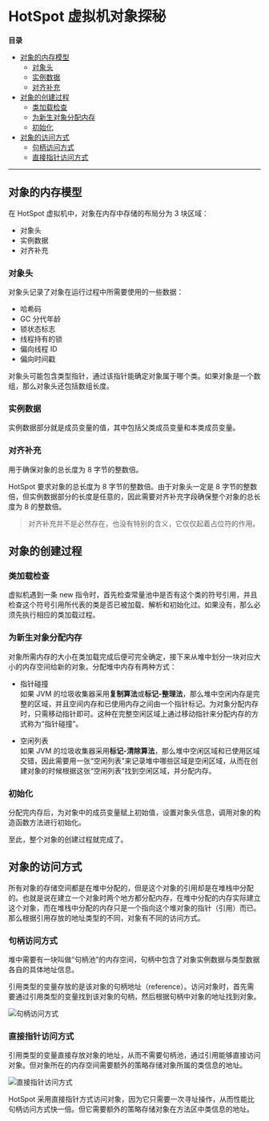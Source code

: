 # HotSpot 虚拟机对象探秘

**目录**

* [对象的内存模型](#对象的内存模型)
  * [对象头](#对象头)
  * [实例数据](#实例数据)
  * [对齐补充](#对齐补充)
* [对象的创建过程](#对象的创建过程)
  * [类加载检查](#类加载检查)
  * [为新生对象分配内存](#为新生对象分配内存)
  * [初始化](#初始化)
* [对象的访问方式](#对象的访问方式)
  * [句柄访问方式](#句柄访问方式)
  * [直接指针访问方式](#直接指针访问方式)

---
## 对象的内存模型
在 HotSpot 虚拟机中，对象在内存中存储的布局分为 3 块区域：

- 对象头
- 实例数据
- 对齐补充

### 对象头
对象头记录了对象在运行过程中所需要使用的一些数据：

- 哈希码
- GC 分代年龄
- 锁状态标志
- 线程持有的锁
- 偏向线程 ID
- 偏向时间戳

对象头可能包含类型指针，通过该指针能确定对象属于哪个类。如果对象是一个数组，那么对象头还包括数组长度。

### 实例数据
实例数据部分就是成员变量的值，其中包括父类成员变量和本类成员变量。

### 对齐补充
用于确保对象的总长度为 8 字节的整数倍。

HotSpot 要求对象的总长度为 8 字节的整数倍。由于对象头一定是 8 字节的整数倍，但实例数据部分的长度是任意的，因此需要对齐补充字段确保整个对象的总长度为 8 的整数倍。

> 对齐补充并不是必然存在，也没有特别的含义，它仅仅起着占位符的作用。

## 对象的创建过程
### 类加载检查
虚拟机遇到一条 new 指令时，首先检查常量池中是否有这个类的符号引用，并且检查这个符号引用所代表的类是否已被加载、解析和初始化过。如果没有，那么必须先执行相应的类加载过程。

### 为新生对象分配内存
对象所需内存的大小在类加载完成后便可完全确定，接下来从堆中划分一块对应大小的内存空间给新的对象。分配堆中内存有两种方式：

- 指针碰撞<br>
如果 JVM 的垃圾收集器采用**复制算法**或**标记-整理法**，那么堆中空闲内存是完整的区域，并且空间内存和已使用内存之间由一个指针标记。为对象分配内存时，只需移动指针即可。这种在完整空闲区域上通过移动指针来分配内存的方式称为“指针碰撞”。

- 空闲列表<br>
如果 JVM 的垃圾收集器采用**标记-清除算法**，那么堆中空闲区域和已使用区域交错，因此需要用一张“空闲列表”来记录堆中哪些区域是空闲区域，从而在创建对象的时候根据这张“空闲列表”找到空闲区域，并分配内存。

### 初始化
分配完内存后，为对象中的成员变量赋上初始值，设置对象头信息，调用对象的构造函数方法进行初始化。

至此，整个对象的创建过程就完成了。

## 对象的访问方式
所有对象的存储空间都是在堆中分配的，但是这个对象的引用却是在堆栈中分配的。也就是说在建立一个对象时两个地方都分配内存，在堆中分配的内存实际建立这个对象，而在堆栈中分配的内存只是一个指向这个堆对象的指针（引用）而已。
那么根据引用存放的地址类型的不同，对象有不同的访问方式。

### 句柄访问方式
堆中需要有一块叫做“句柄池”的内存空间，句柄中包含了对象实例数据与类型数据各自的具体地址信息。

引用类型的变量存放的是该对象的句柄地址（reference）。访问对象时，首先需要通过引用类型的变量找到该对象的句柄，然后根据句柄中对象的地址找到对象。

![句柄访问方式](https://camo.githubusercontent.com/7ee54330d43ad58eebde3e515da7b2aeb0553ffe/687474703a2f2f696d672e6d792e6373646e2e6e65742f75706c6f6164732f3230313230392f32362f313334383635393234325f373035352e6a7067)
### 直接指针访问方式
引用类型的变量直接存放对象的地址，从而不需要句柄池，通过引用能够直接访问对象。但对象所在的内存空间需要额外的策略存储对象所属的类信息的地址。

![直接指针访问方式](https://camo.githubusercontent.com/a8df9de317d745437dfb4da97509c7eab36f6ce1/687474703a2f2f696d672e6d792e6373646e2e6e65742f75706c6f6164732f3230313230392f32362f313334383635383630355f353231312e6a7067)

HotSpot 采用直接指针方式访问对象，因为它只需要一次寻址操作，从而性能比句柄访问方式快一倍。但它需要额外的策略存储对象在方法区中类信息的地址。
